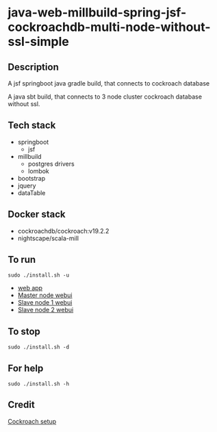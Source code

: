 # java-web-millbuild-spring-jsf-cockroachdb-multi-node-without-ssl-simple

## Description
A jsf springboot java gradle build,
that connects to cockroach database

A java sbt build, that connects to 3 node cluster
cockroach database without ssl.

## Tech stack
- springboot
  - jsf
- millbuild
  - postgres drivers
  - lombok
- bootstrap
- jquery
- dataTable

## Docker stack
- cockroachdb/cockroach:v19.2.2
- nightscape/scala-mill

## To run
`sudo ./install.sh -u`
- [web app](http://localhost)
- [Master node webui](http://localhost:8000)
- [Slave node 1 webui](http://localhost:8001)
- [Slave node 2 webui](http://localhost:8002)

## To stop
`sudo ./install.sh -d`

## For help
`sudo ./install.sh -h`

## Credit
[Cockroach setup](https://github.com/s0rg/cockroach-compose)
